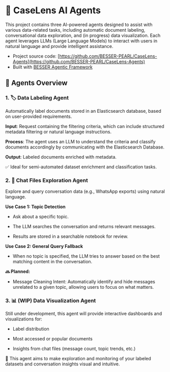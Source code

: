 # 🧠 CaseLens AI Agents

This project contains three AI-powered agents designed to assist with various data-related tasks, including automatic
document labeling, conversational data exploration, and (in progress) data visualization. Each agent leverages LLMs
(Large Language Models) to interact with users in natural language and provide intelligent assistance.

- Project source code: [https://github.com/BESSER-PEARL/CaseLens-Agents](https://github.com/BESSER-PEARL/CaseLens-Agents)
- Built with [BESSER Agentic Framework](https://github.com/BESSER-PEARL/BESSER-Agentic-Framework)

## 🔧 Agents Overview

### 1. 🏷️ Data Labeling Agent

Automatically label documents stored in an Elasticsearch database, based on user-provided requirements.

**Input**: Request containing the filtering criteria, which can include structured metadata filtering or natural language instructions.

**Process**: The agent uses an LLM to understand the criteria and classify documents accordingly by communicating with the Elasticsearch Database.

**Output**: Labeled documents enriched with metadata.

✅ Ideal for semi-automated dataset enrichment and classification tasks.

### 2. 💬 Chat Files Exploration Agent

Explore and query conversation data (e.g., WhatsApp exports) using natural language.

**Use Case 1: Topic Detection**

- Ask about a specific topic.

- The LLM searches the conversation and returns relevant messages.

- Results are stored in a searchable notebook for review.

**Use Case 2: General Query Fallback**

- When no topic is specified, the LLM tries to answer based on the best matching content in the conversation.

**🔜 Planned:**

- Message Cleaning Intent: Automatically identify and hide messages unrelated to a given topic, allowing users to focus on what matters.

### 3. 📊 (WIP) Data Visualization Agent

Still under development, this agent will provide interactive dashboards and visualizations for:

- Label distribution

- Most accessed or popular documents

- Insights from chat files (message count, topic trends, etc.)

🔄 This agent aims to make exploration and monitoring of your labeled datasets and conversation insights visual and intuitive.

